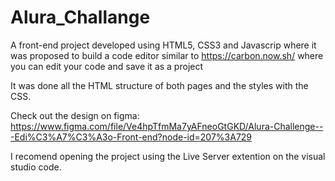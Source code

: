# Alura_Challange
A front-end project developed using HTML5, CSS3 and Javascrip where it was proposed to build a code editor similar to https://carbon.now.sh/ where you can edit your code and save it as a project

It was done all the HTML structure of both pages and the styles with the CSS.

Check out the design on figma: https://www.figma.com/file/Ve4hpTfmMa7yAFneoGtGKD/Alura-Challenge---Edi%C3%A7%C3%A3o-Front-end?node-id=207%3A729

I recomend opening the project using the Live Server extention on the visual studio code.
